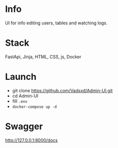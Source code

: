 # Info
UI for info editing users, tables and watching logs.

# Stack
FastApi, Jinja, HTML, CSS, js, Docker

# Launch
+ git clone https://github.com/Vadsxd/Admin-UI.git
+ cd Admin-UI
+ fill ```.env```
+ ```docker-compose up -d```

# Swagger
http://127.0.0.1:8000/docs
